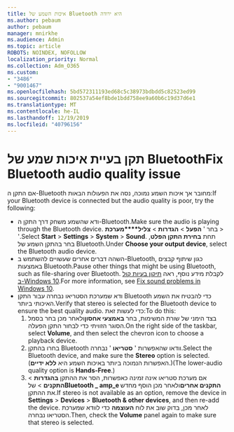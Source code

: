```yaml
---
title: איכות השמע של Bluetooth היא ירודה
ms.author: pebaum
author: pebaum
manager: mnirkhe
ms.audience: Admin
ms.topic: article
ROBOTS: NOINDEX, NOFOLLOW
localization_priority: Normal
ms.collection: Adm_O365
ms.custom:
- "3486"
- "9001467"
ms.openlocfilehash: 5bd572311193ed68c5c38973bdbdd5c82523ed99
ms.sourcegitcommit: 802537a54ef8bde1bdd758ee9a60b6c19d37d6e1
ms.translationtype: MT
ms.contentlocale: he-IL
ms.lasthandoff: 12/19/2019
ms.locfileid: "40796156"
---
```

# <a name="fix-bluetooth-audio-quality-issue"></a><span data-ttu-id="728e8-102">תקן בעיית איכות שמע של Bluetooth</span><span class="sxs-lookup"><span data-stu-id="728e8-102">Fix Bluetooth audio quality issue</span></span>

<span data-ttu-id="728e8-103">אם התקן ה-Bluetooth מחובר אך איכות השמע נמוכה, נסה את הפעולות הבאות:</span><span class="sxs-lookup"><span data-stu-id="728e8-103">If your Bluetooth device is connected but the audio quality is poor, try the following:</span></span>

- <span data-ttu-id="728e8-104">ודא שהשמע משחק דרך התקן ה-Bluetooth.</span><span class="sxs-lookup"><span data-stu-id="728e8-104">Make sure the audio is playing through the Bluetooth device.</span></span> <span data-ttu-id="728e8-105">בחר ' **הפעל** > **הגדרות** > **צליל\*\*\*\*מערכת** > '.</span><span class="sxs-lookup"><span data-stu-id="728e8-105">Select **Start** > **Settings** > **System** > **Sound**.</span></span> <span data-ttu-id="728e8-106">תחת **בחירת התקן הפלט**, בחר בהתקן השמע של Bluetooth.</span><span class="sxs-lookup"><span data-stu-id="728e8-106">Under **Choose your output device**, select the Bluetooth audio device.</span></span>
- <span data-ttu-id="728e8-107">השהה דברים אחרים שעשויים להשתמש ב-Bluetooth, כגון שיתוף קבצים באמצעות Bluetooth.</span><span class="sxs-lookup"><span data-stu-id="728e8-107">Pause other things that might be using Bluetooth, such as file-sharing over Bluetooth.</span></span> <span data-ttu-id="728e8-108">לקבלת מידע נוסף, ראה [תיקון בעיות קול ב-Windows 10](https://support.microsoft.com/help/4520288/windows-10-fix-sound-problems).</span><span class="sxs-lookup"><span data-stu-id="728e8-108">For more information, see [Fix sound problems in Windows 10](https://support.microsoft.com/help/4520288/windows-10-fix-sound-problems).</span></span>
- <span data-ttu-id="728e8-109">ודא שמערכת הסטריאו נבחרה עבור התקן Bluetooth כדי להבטיח את השמע האיכותי ביותר.</span><span class="sxs-lookup"><span data-stu-id="728e8-109">Verify that stereo is selected for the Bluetooth device to ensure the best quality audio.</span></span> <span data-ttu-id="728e8-110">כדי לעשות זאת:</span><span class="sxs-lookup"><span data-stu-id="728e8-110">To do this:</span></span> 
    1. <span data-ttu-id="728e8-111">בצד הימני של שורת המשימות, בחר **באמצעי אחסון**ולאחר מכן בחר בסמל הסוגר הזוויתי כדי לבחור התקן הפעלה.</span><span class="sxs-lookup"><span data-stu-id="728e8-111">On the right side of the taskbar, select **Volume**, and then select the chevron icon to choose a playback device.</span></span>
    2. <span data-ttu-id="728e8-112">בחרו בהתקן Bluetooth וודאו שהאפשרות ' **סטריאו** ' נבחרה.</span><span class="sxs-lookup"><span data-stu-id="728e8-112">Select the Bluetooth device, and make sure the **Stereo** option is selected.</span></span> <span data-ttu-id="728e8-113">(האפשרות הנמוכה ביותר באיכות השמע היא **ללא ידיים**.)</span><span class="sxs-lookup"><span data-stu-id="728e8-113">(The lower-audio quality option is **Hands-Free**.)</span></span>
    3. <span data-ttu-id="728e8-114">אם מערכת סטריאו אינה זמינה כאפשרות, הסר את ההתקן **בהגדרות** > **התקנים** > של**Bluetooth _ amp_e התקנים אחרים**ולאחר מכן הוסף מחדש את ההתקן.</span><span class="sxs-lookup"><span data-stu-id="728e8-114">If stereo is not available as an option, remove the device in **Settings** > **Devices** > **Bluetooth & other devices**, and then re-add the device.</span></span> <span data-ttu-id="728e8-115">לאחר מכן, בדוק שוב את לוח **העוצמה** כדי לוודא שמערכת הסטריאו נבחרה.</span><span class="sxs-lookup"><span data-stu-id="728e8-115">Then, check the **Volume** panel again to make sure that stereo is selected.</span></span>

